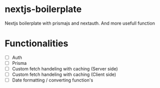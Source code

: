 # nextjs-boilerplate
Nextjs boilerplate with prismajs and nextauth. And more usefull function

# Functionalities
- [ ] Auth
- [ ] Prisma
- [ ] Custom fetch handeling with caching (Server side)
- [ ] Custom fetch handeling with caching (Client side)
- [ ] Date formatting / converting function's
